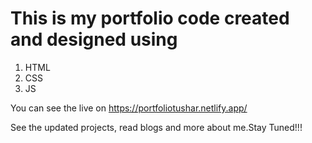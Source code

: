 # This is my portfolio code created and designed using

1. HTML
1. CSS
1. JS

You can see the live on https://portfoliotushar.netlify.app/ 

See the updated projects, read blogs and more about me.Stay Tuned!!!